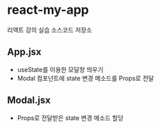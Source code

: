# react-my-app
리액트 강의 실습 소스코드 저장소
## App.jsx
- useState를 이용한 모달창 띄우기
- Modal 컴포넌트에 state 변경 메소드를 Props로 전달

## Modal.jsx
- Props로 전달받은 state 변경 메소드 할당

